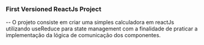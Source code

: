 ### First Versioned ReactJs Project 

-- O projeto consiste em criar uma simples calculadora em reactJs utilizando useReduce para state management com a finalidade de praticar a implementação da lógica de comunicação dos componentes.
